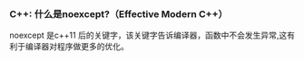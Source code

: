 ### C++: 什么是noexcept?（Effective Modern C++）

noexcept 是c++11 后的关键字，该关键字告诉编译器，函数中不会发生异常,这有利于编译器对程序做更多的优化。